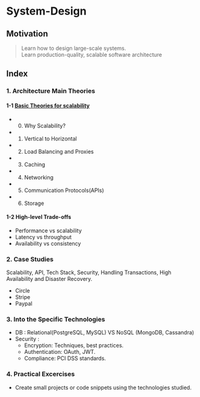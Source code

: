 # System-Design

## Motivation

> Learn how to design large-scale systems.  
> Learn production-quality, scalable software architecture

## Index
### 1. Architecture Main Theories
#### 1-1 [Basic Theories for scalability](https://github.com/crypt0summer/System-Design/blob/main/1_MainTheories/1_1_BasicTheories/Scalability.md)
- 0. Why Scalability?
- 1. Vertical to Horizontal
- 2. Load Balancing and Proxies
- 3. Caching
- 4. Networking
- 5. Communication Protocols(APIs)
- 6. Storage


#### 1-2 High-level Trade-offs
- Performance vs scalability
- Latency vs throughput
- Availability vs consistency


### 2. Case Studies
Scalability, API, Tech Stack, Security, Handling Transactions, High Availability and Disaster Recovery.
- Circle
- Stripe
- Paypal

### 3. Into the Specific Technologies
- DB : Relational(PostgreSQL, MySQL) VS NoSQL (MongoDB, Cassandra)
- Security : 
  - Encryption: Techniques, best practices.  
  - Authentication: OAuth, JWT.  
  - Compliance: PCI DSS standards.  

### 4. Practical Excercises
- Create small projects or code snippets using the technologies studied.
